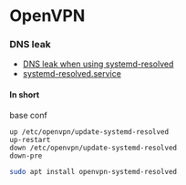 # OpenVPN

### DNS leak
- [DNS leak when using systemd-resolved](https://gitlab.gnome.org/GNOME/NetworkManager-openvpn/issues/10)
- [systemd-resolved.service](https://www.freedesktop.org/software/systemd/man/systemd-resolved.service.html)

#### In short
base conf
```
up /etc/openvpn/update-systemd-resolved
up-restart
down /etc/openvpn/update-systemd-resolved
down-pre
```

```bash
sudo apt install openvpn-systemd-resolved
```

